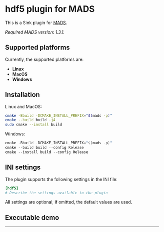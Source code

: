 # hdf5 plugin for MADS

This is a Sink plugin for [MADS](https://github.com/MADS-NET/MADS). 

<provide here some introductory info>

*Required MADS version: 1.3.1.*


## Supported platforms

Currently, the supported platforms are:

* **Linux** 
* **MacOS**
* **Windows**


## Installation

Linux and MacOS:

```bash
cmake -Bbuild -DCMAKE_INSTALL_PREFIX="$(mads -p)"
cmake --build build -j4
sudo cmake --install build
```

Windows:

```powershell
cmake -Bbuild -DCMAKE_INSTALL_PREFIX="$(mads -p)"
cmake --build build --config Release
cmake --install build --config Release
```


## INI settings

The plugin supports the following settings in the INI file:

```ini
[hdf5]
# Describe the settings available to the plugin
```

All settings are optional; if omitted, the default values are used.


## Executable demo

<Explain what happens if the test executable is run>

---